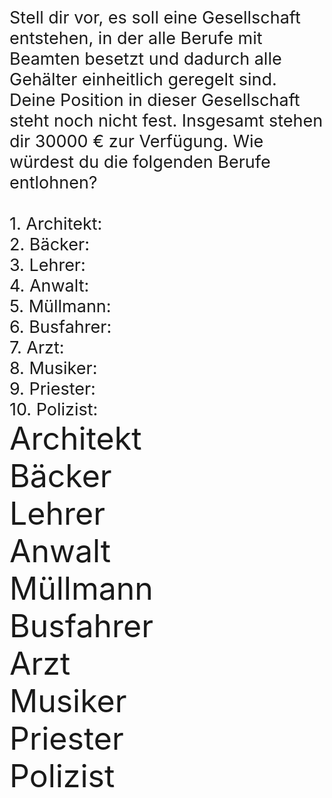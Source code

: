 <!-- [pdf - mit gedrückter Strg-Taste anklicken](HOs/HO_Rawls_4SpS.pdf)

[pdf auf GitHub](https://github.com/DorKeinath/Ethik-Kurs/blob/master/HOs/HO_Rawls_4SpS.pdf) -->

<div style="font-size : 27px">
Stell dir vor, es soll eine Gesellschaft entstehen, in der alle Berufe mit Beamten besetzt und dadurch alle Gehälter einheitlich geregelt sind. Deine Position in dieser Gesellschaft steht noch nicht fest. Insgesamt stehen dir 30000 € zur Verfügung. Wie würdest du die folgenden Berufe entlohnen? <br><br>

<div style="font-size : 27px">
1. Architekt:<br>
2. Bäcker:<br>
3. Lehrer:<br>
4. Anwalt:<br>
5. Müllmann:<br>
6. Busfahrer:<br>
7. Arzt:<br>
8. Musiker:<br>
9. Priester:<br>
10. Polizist:
</div>

<div class="page-break"></div>

<div style="font-size : 50px">
Architekt <br>
Bäcker <br>
Lehrer <br>
Anwalt <br>
Müllmann <br>
Busfahrer <br>
Arzt <br>
Musiker <br>
Priester <br>
Polizist <br>
</div>
